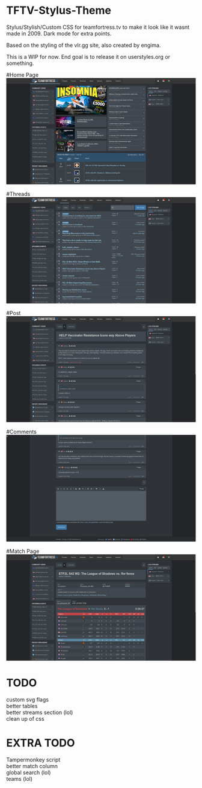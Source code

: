 # TFTV-Stylus-Theme
Stylus/Stylish/Custom CSS for teamfortress.tv to make it look like it wasnt made in 2009. Dark mode for extra points.

Based on the styling of the vlr.gg site, also created by engima.

This is a WIP for now. End goal is to release it on userstyles.org or something.

#Home Page
![alt text](https://raw.githubusercontent.com/fakemanoan/TFTV-Stylus-Theme/dark/screenshots./11thJune/Screenshot_20220611_103913.png)

#Threads
![alt text](https://raw.githubusercontent.com/fakemanoan/TFTV-Stylus-Theme/dark/screenshots./11thJune/Screenshot_20220611_103930.png)

#Post
![alt text](https://raw.githubusercontent.com/fakemanoan/TFTV-Stylus-Theme/dark/screenshots./11thJune/Screenshot_20220611_103947.png)

#Comments
![alt text](https://raw.githubusercontent.com/fakemanoan/TFTV-Stylus-Theme/dark/screenshots./11thJune/Screenshot_20220611_104025.png)

#Match Page
![alt text](https://raw.githubusercontent.com/fakemanoan/TFTV-Stylus-Theme/dark/screenshots./11thJune/Screenshot_20220611_104558.png)

# TODO
custom svg flags <br>
better tables<br>
better streams section (lol)<br>
clean up of css

# EXTRA TODO
Tampermonkey script<br>
better match column<br>
global search (lol)<br>
teams (lol)

